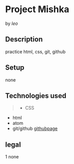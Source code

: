 # Project Mishka
by _leo_

## Description
practice html, css, git, github

## Setup
none

## Technologies used
>* CSS
* html
* atom
* git/github
[githubpage](https://github.com/Yuanleoluo/mishka-project)

## legal
1 none
